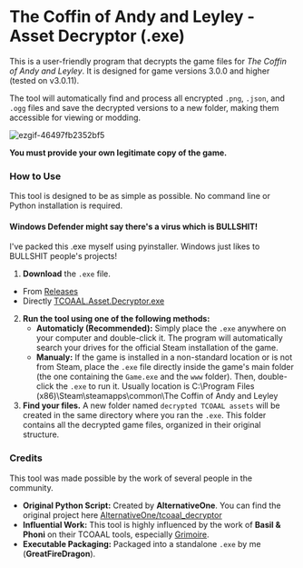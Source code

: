 # The Coffin of Andy and Leyley - Asset Decryptor (.exe)

This is a user-friendly program that decrypts the game files for *The Coffin of Andy and Leyley*. It is designed for game versions 3.0.0 and higher (tested on v3.0.11).

The tool will automatically find and process all encrypted `.png`, `.json`, and `.ogg` files and save the decrypted versions to a new folder, making them accessible for viewing or modding.

![ezgif-46497fb2352bf5](https://github.com/user-attachments/assets/f75c3d0c-ed8b-4f4a-a0c1-2b1f2ea77bfb)


**You must provide your own legitimate copy of the game.**

### How to Use

This tool is designed to be as simple as possible. No command line or Python installation is required.

#### Windows Defender might say there's a virus which is **BULLSHIT**!
I've packed this .exe myself using pyinstaller. Windows just likes to BULLSHIT people's projects!

1.  **Download** the `.exe` file.
- From [Releases](https://github.com/GreatFireDragon/TCOAAL_Asset_Decryptor/releases)
- Directly [TCOAAL.Asset.Decryptor.exe](https://github.com/GreatFireDragon/TCOAAL_Asset_Decryptor/releases/download/All/TCOAAL.Asset.Decryptor.exe)
2.  **Run the tool using one of the following methods:**
    *   **Automaticly (Recommended):** Simply place the `.exe` anywhere on your computer and double-click it. The program will automatically search your drives for the official Steam installation of the game.
    *   **Manualy:** If the game is installed in a non-standard location or is not from Steam, place the `.exe` file directly inside the game's main folder (the one containing the `Game.exe` and the `www` folder). Then, double-click the `.exe` to run it.
    Usually location is C:\Program Files (x86)\Steam\steamapps\common\The Coffin of Andy and Leyley
3.  **Find your files.** A new folder named `decrypted TCOAAL assets` will be created in the same directory where you ran the `.exe`. This folder contains all the decrypted game files, organized in their original structure.


### Credits

This tool was made possible by the work of several people in the community.

*   **Original Python Script:** Created by **AlternativeOne**. You can find the original project here [AlternativeOne/tcoaal_decryptor](https://github.com/AlternativeOne/tcoaal_decryptor)
*   **Influential Work:** This tool is highly influenced by the work of **Basil & Phoni** on their TCOAAL tools, especially [Grimoire](https://codeberg.org/basil/grimoire).
*   **Executable Packaging:** Packaged into a standalone `.exe` by me (**GreatFireDragon**).
